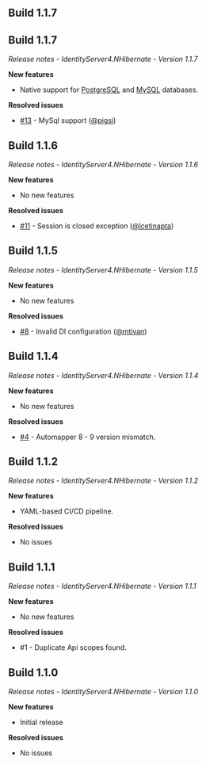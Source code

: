 ## Build 1.1.7
## Build 1.1.7
_Release notes - IdentityServer4.NHibernate - Version 1.1.7_

__New features__
- Native support for [PostgreSQL](https://www.postgresql.org) and [MySQL](https://dev.mysql.com) databases.

__Resolved issues__
- [#13](https://github.com/albertodall/IdentityServer4.NHibernate/issues/13) - MySql support ([@pigsi](https://github.com/pigsi)) 

## Build 1.1.6
_Release notes - IdentityServer4.NHibernate - Version 1.1.6_

__New features__
- No new features

__Resolved issues__
- [#11](https://github.com/albertodall/IdentityServer4.NHibernate/issues/11) - Session is closed exception ([@lcetinapta](https://github.com/lcetinapta)) 


## Build 1.1.5
_Release notes - IdentityServer4.NHibernate - Version 1.1.5_

__New features__
- No new features

__Resolved issues__
- [#8](https://github.com/albertodall/IdentityServer4.NHibernate/issues/8) - Invalid DI configuration ([@mtivan](https://github.com/mtivan)) 

## Build 1.1.4
_Release notes - IdentityServer4.NHibernate - Version 1.1.4_

__New features__
- No new features

__Resolved issues__
- [#4](https://github.com/albertodall/IdentityServer4.NHibernate/issues/4) - Automapper 8 - 9 version mismatch.

## Build 1.1.2
_Release notes - IdentityServer4.NHibernate - Version 1.1.2_

__New features__
- YAML-based CI/CD pipeline.

__Resolved issues__
- No issues

## Build 1.1.1
_Release notes - IdentityServer4.NHibernate - Version 1.1.1_

__New features__
- No new features

__Resolved issues__
- #1 - Duplicate Api scopes found.

## Build 1.1.0
_Release notes - IdentityServer4.NHibernate - Version 1.1.0_

__New features__
- Initial release

__Resolved issues__
- No issues
